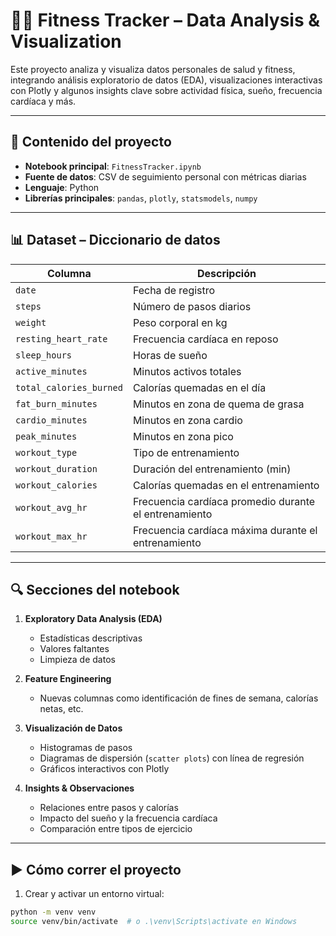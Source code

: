 # 🏋️‍♂️ Fitness Tracker – Data Analysis & Visualization

Este proyecto analiza y visualiza datos personales de salud y fitness, integrando análisis exploratorio de datos (EDA), visualizaciones interactivas con Plotly y algunos insights clave sobre actividad física, sueño, frecuencia cardíaca y más.

---

## 📂 Contenido del proyecto

- **Notebook principal**: `FitnessTracker.ipynb`
- **Fuente de datos**: CSV de seguimiento personal con métricas diarias
- **Lenguaje**: Python
- **Librerías principales**: `pandas`, `plotly`, `statsmodels`, `numpy`

---

## 📊 Dataset – Diccionario de datos

| Columna | Descripción |
|--------|-------------|
| `date` | Fecha de registro |
| `steps` | Número de pasos diarios |
| `weight` | Peso corporal en kg |
| `resting_heart_rate` | Frecuencia cardíaca en reposo |
| `sleep_hours` | Horas de sueño |
| `active_minutes` | Minutos activos totales |
| `total_calories_burned` | Calorías quemadas en el día |
| `fat_burn_minutes` | Minutos en zona de quema de grasa |
| `cardio_minutes` | Minutos en zona cardio |
| `peak_minutes` | Minutos en zona pico |
| `workout_type` | Tipo de entrenamiento |
| `workout_duration` | Duración del entrenamiento (min) |
| `workout_calories` | Calorías quemadas en el entrenamiento |
| `workout_avg_hr` | Frecuencia cardíaca promedio durante el entrenamiento |
| `workout_max_hr` | Frecuencia cardíaca máxima durante el entrenamiento |

---

## 🔍 Secciones del notebook

1. **Exploratory Data Analysis (EDA)**  
   - Estadísticas descriptivas  
   - Valores faltantes  
   - Limpieza de datos  

2. **Feature Engineering**  
   - Nuevas columnas como identificación de fines de semana, calorías netas, etc.

3. **Visualización de Datos**  
   - Histogramas de pasos  
   - Diagramas de dispersión (`scatter plots`) con línea de regresión  
   - Gráficos interactivos con Plotly

4. **Insights & Observaciones**  
   - Relaciones entre pasos y calorías  
   - Impacto del sueño y la frecuencia cardíaca  
   - Comparación entre tipos de ejercicio

---

## ▶️ Cómo correr el proyecto

1. Crear y activar un entorno virtual:

```bash
python -m venv venv
source venv/bin/activate  # o .\venv\Scripts\activate en Windows
